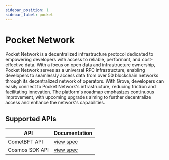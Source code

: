 ```yaml
---
sidebar_position: 1
sidebar_label: pocket
---
```


# Pocket Network

Pocket Network is a decentralized infrastructure protocol dedicated to empowering developers with access to reliable, performant, and cost-effective data. With a focus on open data and infrastructure ownership, Pocket Network serves as a universal RPC infrastructure, enabling developers to seamlessly access data from over 50 blockchain networks through its decentralized network of operators. With Grove, developers can easily connect to Pocket Network's infrastructure, reducing friction and facilitating innovation. The platform's roadmap emphasizes continuous improvement, with upcoming upgrades aiming to further decentralize access and enhance the network's capabilities.

## Supported APIs

| API      | Documentation                      |
| -------- | ---------------------------------- |
| CometBFT API | [view spec](../grove-api/api-definition/definition#cosmos--cometbft) |
| Cosmos SDK API | [view spec](../grove-api/api-definition/definition#cosmos--cometbft) |
